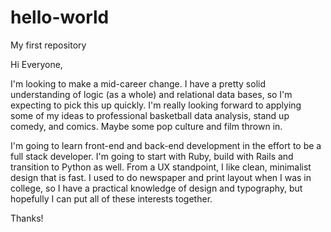 # hello-world
My first repository

Hi Everyone,

I'm looking to make a mid-career change. I have a pretty solid understanding of logic (as a whole) and relational
data bases, so I'm expecting to pick this up quickly. I'm really looking forward to applying some of my ideas to
professional basketball data analysis, stand up comedy, and comics. Maybe some pop culture and film thrown in.

I'm going to learn front-end and back-end development in the effort to be a full stack developer. I'm going to start with
Ruby, build with Rails and transition to Python as well. From a UX standpoint, I like clean, minimalist design that is fast.
I used to do newspaper and print layout when I was in college, so I have a practical knowledge of design and typography, but
hopefully I can put all of these interests together.

Thanks!
